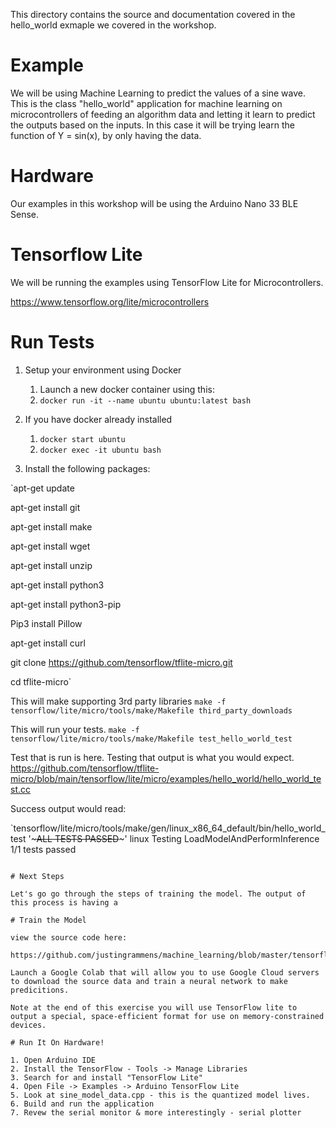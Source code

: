 This directory contains the source and documentation covered in the hello_world exmaple we covered in the workshop.

# Example

We will be using Machine Learning to predict the values of a sine wave. This is the class "hello_world" application for machine learning on microcontrollers of feeding an algorithm data and letting it learn to predict the outputs based on the inputs. In this case it will be trying learn the function of Y = sin(x), by only having the data.

# Hardware

Our examples in this workshop will be using the Arduino Nano 33 BLE Sense. 

# Tensorflow Lite

We will be running the examples using TensorFlow Lite for Microcontrollers.

https://www.tensorflow.org/lite/microcontrollers

# Run Tests

1. Setup your environment using Docker
    1. Launch a new docker container using this:
    2. `docker run -it --name ubuntu ubuntu:latest bash`

2. If you have docker already installed
    1. `docker start ubuntu`
    2. `docker exec -it ubuntu bash`

3. Install the following packages:

`apt-get update

apt-get install git

apt-get install make

apt-get install wget

apt-get install unzip

apt-get install python3

apt-get install python3-pip

Pip3 install Pillow

apt-get install curl

git clone https://github.com/tensorflow/tflite-micro.git

cd tflite-micro`

This will make supporting 3rd party libraries
`make -f tensorflow/lite/micro/tools/make/Makefile third_party_downloads`

This will run your tests.
`make -f tensorflow/lite/micro/tools/make/Makefile test_hello_world_test`

Test that is run is here. Testing that output is what you would expect.
https://github.com/tensorflow/tflite-micro/blob/main/tensorflow/lite/micro/examples/hello_world/hello_world_test.cc

Success output would read:

`tensorflow/lite/micro/tools/make/gen/linux_x86_64_default/bin/hello_world_test '~~~ALL TESTS PASSED~~~' linux
Testing LoadModelAndPerformInference
1/1 tests passed
~~~ALL TESTS PASSED~~~

# Next Steps

Let's go go through the steps of training the model. The output of this process is having a 

# Train the Model

view the source code here:

https://github.com/justingrammens/machine_learning/blob/master/tensorflow/lite/micro/examples/hello_world/train/train_hello_world_model.ipynb

Launch a Google Colab that will allow you to use Google Cloud servers to download the source data and train a neural network to make predicitions.

Note at the end of this exercise you will use TensorFlow lite to output a special, space-efficient format for use on memory-constrained devices.

# Run It On Hardware!

1. Open Arduino IDE
2. Install the TensorFlow - Tools -> Manage Libraries
3. Search for and install "TensorFlow Lite"
4. Open File -> Examples -> Arduino TensorFlow Lite
5. Look at sine_model_data.cpp - this is the quantized model lives.
6. Build and run the application
7. Revew the serial monitor & more interestingly - serial plotter

